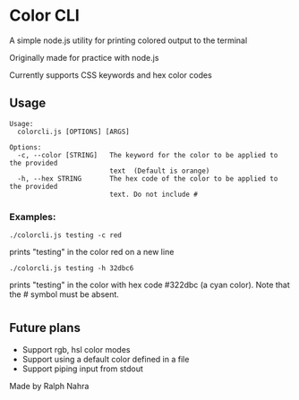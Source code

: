 # Color CLI 
A simple node.js utility for printing colored output to the terminal

Originally made for practice with node.js

Currently supports CSS keywords and hex color codes

## Usage
```
Usage:
  colorcli.js [OPTIONS] [ARGS]

Options: 
  -c, --color [STRING]   The keyword for the color to be applied to the provided 
                         text  (Default is orange)
  -h, --hex STRING       The hex code of the color to be applied to the provided 
                         text. Do not include #
```

### Examples:

```
./colorcli.js testing -c red 
```
prints "testing" in the color red on a new line

```
./colorcli.js testing -h 32dbc6
```
prints "testing" in the color with hex code #322dbc (a cyan color). Note that the # symbol must be absent.

#
## Future plans

* Support rgb, hsl color modes
* Support using a default color defined in a file
* Support piping input from stdout


Made by Ralph Nahra
